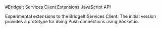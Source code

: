 #BridgeIt Services Client Extensions JavaScript API

Experimental extensions to the BridgeIt Services Client.  The initial version provides a prototype for doing Push connections using Socket.io.



